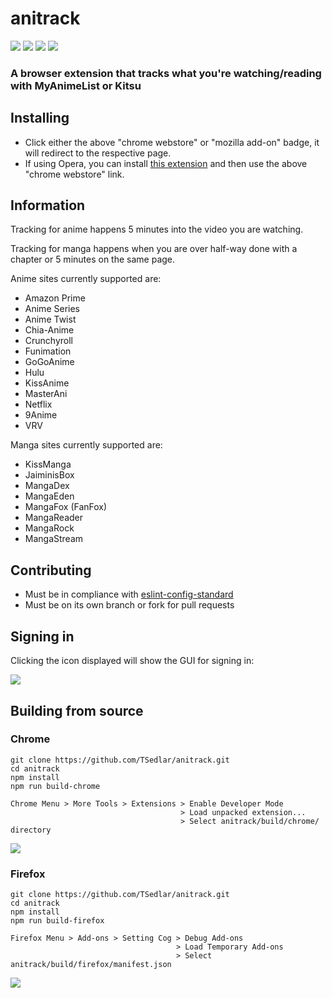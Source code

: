 # anitrack
![](https://img.shields.io/github/license/mashape/apistatus.svg)
![](https://travis-ci.org/TSedlar/anitrack.svg)
[![](https://img.shields.io/chrome-web-store/v/njndiiinbnllinmdoifoffmkfgkflffp.svg)](https://chrome.google.com/webstore/detail/anitrack/njndiiinbnllinmdoifoffmkfgkflffp)
[![](https://img.shields.io/amo/v/anitrack.svg)](https://addons.mozilla.org/en-US/firefox/addon/anitrack/)

### A browser extension that tracks what you're watching/reading with MyAnimeList or Kitsu

## Installing
- Click either the above "chrome webstore" or "mozilla add-on" badge, it will redirect to the respective page.
- If using Opera, you can install [this extension](https://addons.opera.com/en/extensions/details/download-chrome-extension-9/) and then use the above "chrome webstore" link.

## Information

Tracking for anime happens 5 minutes into the video you are watching.

Tracking for manga happens when you are over half-way done with a chapter or 5 minutes on the same page.

Anime sites currently supported are:
- Amazon Prime
- Anime Series
- Anime Twist
- Chia-Anime
- Crunchyroll
- Funimation
- GoGoAnime
- Hulu
- KissAnime
- MasterAni
- Netflix
- 9Anime
- VRV

Manga sites currently supported are:
- KissManga
- JaiminisBox
- MangaDex
- MangaEden
- MangaFox (FanFox)
- MangaReader
- MangaRock
- MangaStream

## Contributing
- Must be in compliance with [eslint-config-standard](https://github.com/feross/eslint-config-standard)
- Must be on its own branch or fork for pull requests

## Signing in
Clicking the icon displayed will show the GUI for signing in:

![](https://i.imgur.com/rZEKNgp.png)

## Building from source

### Chrome
```shell
git clone https://github.com/TSedlar/anitrack.git
cd anitrack
npm install
npm run build-chrome
```

```
Chrome Menu > More Tools > Extensions > Enable Developer Mode
                                      > Load unpacked extension...
                                      > Select anitrack/build/chrome/ directory
```
![](https://i.imgur.com/dL60W9x.png)

### Firefox
```shell
git clone https://github.com/TSedlar/anitrack.git
cd anitrack
npm install
npm run build-firefox
```

```
Firefox Menu > Add-ons > Setting Cog > Debug Add-ons
                                     > Load Temporary Add-ons
                                     > Select anitrack/build/firefox/manifest.json
```
![](https://i.imgur.com/yQkBETn.png)
